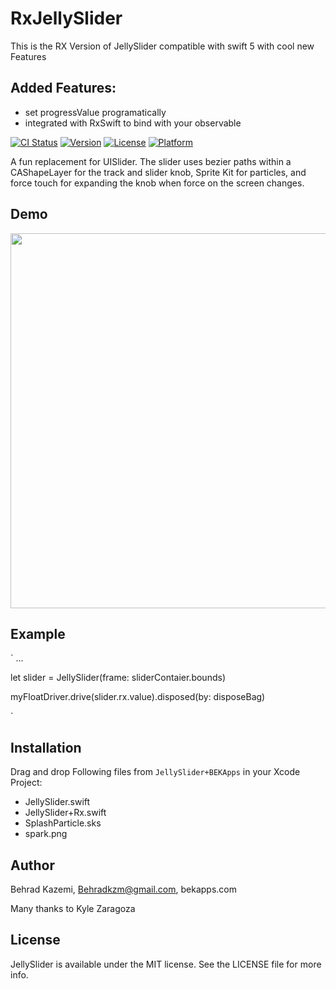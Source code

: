 # RxJellySlider

This is the RX Version of JellySlider compatible with swift 5 with cool new Features


## Added Features:
- set progressValue programatically
- integrated with RxSwift to bind with your observable<Float>

[![CI Status](http://img.shields.io/travis/popwarsweet/JellySlider.svg?style=flat)](https://travis-ci.org/popwarsweet/JellySlider)
[![Version](https://img.shields.io/cocoapods/v/JellySlider.svg?style=flat)](http://cocoapods.org/pods/JellySlider)
[![License](https://img.shields.io/cocoapods/l/JellySlider.svg?style=flat)](http://cocoapods.org/pods/JellySlider)
[![Platform](https://img.shields.io/cocoapods/p/JellySlider.svg?style=flat)](http://cocoapods.org/pods/JellySlider)

A fun replacement for UISlider. The slider uses bezier paths within a CAShapeLayer for the track and slider knob, Sprite Kit for particles, and force touch for expanding the knob when force on the screen changes.

## Demo
<img src="https://github.com/popwarsweet/JellySlider/blob/master/demo.gif" width="600">

## Example

`
...

let slider = JellySlider(frame: sliderContaier.bounds)

myFloatDriver.drive(slider.rx.value).disposed(by: disposeBag)

`

## Installation

Drag and drop Following files from `JellySlider+BEKApps` in your Xcode Project:

- JellySlider.swift
- JellySlider+Rx.swift
- SplashParticle.sks
- spark.png

## Author
Behrad Kazemi, Behradkzm@gmail.com, bekapps.com

Many thanks to Kyle Zaragoza

## License

JellySlider is available under the MIT license. See the LICENSE file for more info.
